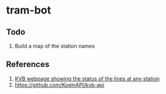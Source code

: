 # tram-bot


## Todo

1. Build a map of the station names

## References

1. [KVB webpage showing the status of the lines at any station](https://www.kvb.koeln/haltestellen/overview/46/)
2. https://github.com/KoelnAPI/kvb-api